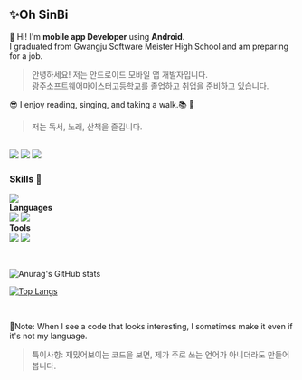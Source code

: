 ## ✨Oh SinBi 

👋 Hi! I'm **mobile app Developer** using **Android**. <br>
I graduated from Gwangju Software Meister High School and am preparing for a job.<br>

>  안녕하세요! 저는 안드로이드 모바일 앱 개발자입니다. <br>
>  광주소프트웨어마이스터고등학교를 졸업하고 취업을 준비하고 있습니다. <br>

😎 I enjoy reading, singing, and taking a walk.📚 🎵 <br>

>  저는 독서, 노래, 산책을 즐깁니다.
  
<br>
<a href="https://sinbee0402.notion.site/77f830be47d84f6fa5c5a400b5e81ecf" target="_blank"><img src="https://img.shields.io/badge/Notion-494649?style=flat-square&logo=Notion&logoColor=white"/></a>
<a href="https://velog.io/@sinbee0402" target="_blank"><img src="https://img.shields.io/badge/Velog-20C997?style=flat-square&logo=Velog&logoColor=white"/></a>
<a href="mailto:osb3476@gmail.com" target="_blank"><img src="https://img.shields.io/badge/osb3476@gmail.com-EA4335?style=flat-square&logo=Gmail&logoColor=white"/></a>
<br>

### Skills 🎨
<a href="https://developer.android.com/?hl=ko" target="_blank"><img src="https://img.shields.io/badge/Android-3DDC84?style=flat-square&logo=Android&logoColor=white"/></a>
<br>
**Languages** 
<br>
<a href="https://kotlinlang.org/" target="_blank"><img src="https://img.shields.io/badge/Kotlin-7F52FF?style=flat-square&logo=Kotlin&logoColor=white"/></a>
<a href="https://docs.oracle.com/javase/8/docs/api/" target="_blank"><img src="https://img.shields.io/badge/Java-007396?style=flat-square&logo=Java&logoColor=white"/></a>
<br>
**Tools** <br>
<a href="https://firebase.google.com/docs" target="_blank"><img src="https://img.shields.io/badge/Firebase-FFCA28?style=flat-square&logo=Firebase&logoColor=white"/></a>
<a href="https://git-scm.com/" target="_blank"><img src="https://img.shields.io/badge/Git-F05032?style=flat-square&logo=Git&logoColor=white"/></a>

<br>

![Anurag's GitHub stats](https://github-readme-stats.vercel.app/api?username=sinbee0402&theme=vue&show_icons=true)
<br>

[![Top Langs](https://github-readme-stats.vercel.app/api/top-langs/?username=sinbee0402&layout=compact)](https://github.com/sinbee0402/github-readme-stats)

<br>

📌Note: When I see a code that looks interesting, I sometimes make it even if it's not my language.

> 특이사항: 재밌어보이는 코드을 보면, 제가 주로 쓰는 언어가 아니더라도 만들어봅니다.
